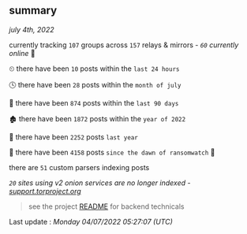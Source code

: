 
## summary
_july 4th, 2022_

currently tracking `107` groups across `157` relays & mirrors - _`60` currently online_ 📡

⏲ there have been `10` posts within the `last 24 hours`

🕓 there have been `28` posts within the `month of july`

📅 there have been `874` posts within the `last 90 days`

🏚 there have been `1872` posts within the `year of 2022`

🚀 there have been `2252` posts `last year`

🦕 there have been `4158` posts `since the dawn of ransomwatch` 🐣

there are `51` custom parsers indexing posts

_`20` sites using v2 onion services are no longer indexed - [support.torproject.org](https://support.torproject.org/onionservices/v2-deprecation/)_

> see the project [README](https://github.com/jmousqueton/ransomwatch#readme) for backend technicals



Last update : _Monday 04/07/2022 05:27:07 (UTC)_

